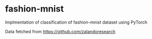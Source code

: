 # fashion-mnist
Implmentation of classification of fashion-mnist dataset using PyTorch

Data fetched from https://github.com/zalandoresearch

